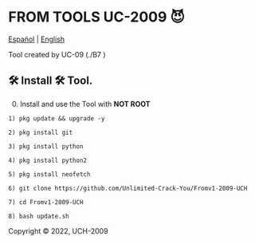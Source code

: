 
# FROM TOOLS UC-2009 😈

[Español](https://github.com/Unlimited-Crack-You/Fromv1-2009-UCH) | [English](https://github.com/Unlimited-Crack-You/Fromv1-2009-UCH)

Tool created by UC-09 (./B7 )


## 🛠 Install 🛠 Tool.

0) Install and use the Tool with **NOT ROOT**

```
1) pkg update && upgrade -y

2) pkg install git

3) pkg install python

4) pkg install python2

5) pkg install neofetch

6) git clone https://github.com/Unlimited-Crack-You/Fromv1-2009-UCH

7) cd Fromv1-2009-UCH

8) bash update.sh
```

Copyright © 2022, UCH-2009 
